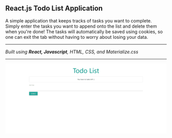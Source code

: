 ## React.js Todo List Application

A simple application that keeps tracks of tasks you want to complete. Simply enter the tasks you want to append onto the list and delete them when you're done! The tasks will automatically be saved using cookies, so one can exit the tab without having to worry about losing your data.

---
*Built using **React, Javascript**, HTML, CSS, and Materialize.css*

---

<img src="public/todo.gif" width="1500">

